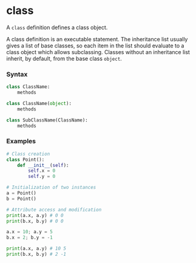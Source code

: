 # class

A `class` definition defines a class object.

A class definition is an executable statement. The inheritance list usually gives a list of base classes, so each item in the list should evaluate to a class object which allows subclassing. Classes without an inheritance list inherit, by default, from the base class `object`.

### Syntax

```python
class ClassName:
    methods

class ClassName(object):
    methods

class SubClassName(ClassName):
    methods
```

### Examples

```python
# Class creation
class Point():
    def __init__(self):
        self.x = 0
        self.y = 0

# Initialization of two instances
a = Point()
b = Point()

# Attribute access and modification
print(a.x, a.y) # 0 0
print(b.x, b.y) # 0 0

a.x = 10; a.y = 5
b.x = 2; b.y = -1

print(a.x, a.y) # 10 5
print(b.x, b.y) # 2 -1
```